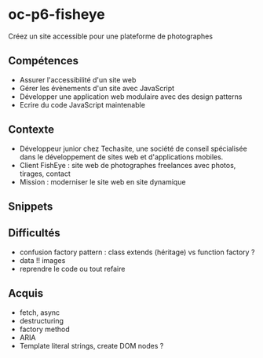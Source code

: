 # oc-p6-fisheye
Créez un site accessible pour une plateforme de photographes

## Compétences
- Assurer l'accessibilité d'un site web
- Gérer les évènements d'un site avec JavaScript
- Développer une application web modulaire avec des design patterns
- Ecrire du code JavaScript maintenable

## Contexte
- Développeur junior chez Techasite, une société de conseil spécialisée dans le développement de sites web et d'applications mobiles.
- Client FishEye : site web de photographes freelances avec photos, tirages, contact
- Mission : moderniser le site web en site dynamique

## Snippets

## Difficultés
- confusion factory pattern : class extends (héritage) vs function factory ?
- data !! images
- reprendre le code ou tout refaire 

## Acquis
- fetch, async
- destructuring
- factory method
- ARIA
- Template literal strings, create DOM nodes ?